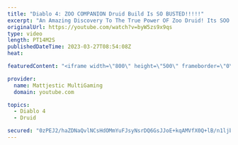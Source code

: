 ```yaml
---
title: "Diablo 4: ZOO COMPANION Druid Build Is SO BUSTED!!!!!"
excerpt: "An Amazing Discovery To The True Power OF Zoo Druid! Its SOO Good, Such An Enjoyable Game-play! Recent Guides Earth ..."
originalUrl: https://youtube.com/watch?v=byW5zs9x9qs
type: video
length: PT14M2S
publishedDateTime: 2023-03-27T08:54:08Z
heat: 

featuredContent: "<iframe width=\"800\" height=\"500\" frameborder=\"0\" src=\"https://www.youtube.com/embed/byW5zs9x9qs\" allow=\"accelerometer; autoplay; encrypted-media; gyroscope; picture-in-picture\" allowfullscreen></iframe>"

provider:
  name: Mattjestic MultiGaming
  domain: youtube.com

topics:
  - Diablo 4
  - Druid

secured: "0zPEJ2/haZDNaQvlNCsHdOMmYuFJsyNsrDQ6GsJJoE+kqAMVfX0Q+lB/n1ljbl3LRplM0l81672iupzIJ/QQvuUAFmQ1ei1n5Ha+2CTXUw8+HXifM8aHJAiV+L24qU3X4WbCBVez3ge3h/sP4NbX+l0rk6epfVfVKbfEpqC5tFqGGrxrP3EbtFum3nAfQFSpvxvZTCV0nrpGK6UzfCTbHR2/F//SP+iGPgt/pk6ST4rG3NWrmKBroHESOOQL707EoG9i8w+jSqMgpDwLonzud7O8uC9odwbBXJOYSqXKPcMizETp8nHUTqWL8FKqoS6HImcG/ajmFY/XPnxIWZdy17yK3YY0STFrAQAEIn/Vned9jNAaMGRYNirydxAvNRe9WSXWILkbkgZ2+Ykyvch9u1sWxcUoDWTEp0M8RSr2IrwMqHOdie3NsY6cKMEAbeCW;jFCPvbUOY/aKTTsgfciYbw=="
---
```



